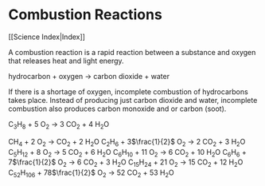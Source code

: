 # Combustion Reactions
[[Science Index|Index]]

A combustion reaction is a rapid reaction between a substance and oxygen that releases heat and light energy.


hydrocarbon + oxygen → carbon dioxide + water

If there is a shortage of oxygen, incomplete combustion of hydrocarbons takes place.
Instead of producing just carbon dioxide and water, incomplete combustion also produces carbon monoxide and or carbon (soot).

C<sub>3</sub>H<sub>8</sub> + 5 O<sub>2</sub> → 3 CO<sub>2</sub> + 4 H<sub>2</sub>O

C<sub></sub>H<sub>4</sub> + 2 O<sub>2</sub> → CO<sub>2</sub> + 2 H<sub>2</sub>O
C<sub>2</sub>H<sub>6</sub> + 3$\frac{1}{2}$ O<sub>2</sub> → 2 CO<sub>2</sub> + 3 H<sub>2</sub>O
C<sub>5</sub>H<sub>12</sub> + 8 O<sub>2</sub> → 5 CO<sub>2</sub> + 6 H<sub>2</sub>O
C<sub>6</sub>H<sub>10</sub> + 11 O<sub>2</sub> → 6 CO<sub>2</sub> + 10 H<sub>2</sub>O
C<sub>6</sub>H<sub>6</sub> + 7$\frac{1}{2}$ O<sub>2</sub> → 6 CO<sub>2</sub> + 3 H<sub>2</sub>O
C<sub>15</sub>H<sub>24</sub> + 21 O<sub>2</sub> → 15 CO<sub>2</sub> + 12 H<sub>2</sub>O
C<sub>52</sub>H<sub>106</sub> + 78$\frac{1}{2}$ O<sub>2</sub> → 52 CO<sub>2</sub> + 53 H<sub>2</sub>O

